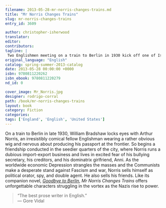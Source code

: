 ```yaml
---
filename: 2013-05-28-mr-norris-changes-trains.md
title: "Mr Norris Changes Trains"
slug: mr-norris-changes-trains
entry_id: 3609

author: christopher-isherwood
translator: 
editor: 
contributors: 
tagline: |
 Two Englishmen meeting on a train to Berlin in 1930 kick off one of Isherwood’s most enduring novels
original_language: "English"
catalog: spring-summer-2013-catalog
date: 2013-05-28 00:00:00 +0000 
isbn: 9780811220262
isbn_ebook: 9780811220279
nd_id: 0

cover_image: Mr_Norris.jpg
designer: rodrigo-corral
path: /book/mr-norris-changes-trains
layout: book
category: Fiction
categories: 
tags: ['England', 'English', 'United States']
---
```

On a train to Berlin in late 1930, William Bradshaw locks eyes with Arthur Norris, an irresistibly comical fellow Englishman wearing a rather obvious wig and nervous about producing his passport at the frontier. So begins a friendship conducted in the seedier quarters of the city, where Norris runs a dubious import-export business and lives in excited fear of his bullying secretary, his creditors, and his dominatrix girlfriend, Anni. As the worldwide economic Depression strangles the masses and the Communists make a desperate stand against Fascism and war, Norris sells himself as political orator, spy, and double agent. He also sells his friends. Like its companion novel, [*Goodbye to Berlin*][1], *Mr Norris Changes Trains* offers unforgettable characters struggling in the vortex as the Nazis rise to power.

> “The best prose writer in English.”  
> — Gore Vidal

 [1]: /book/goodbye-to-berlin





